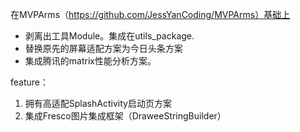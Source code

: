
在MVPArms（https://github.com/JessYanCoding/MVPArms）基础上
- 剥离出工具Module。集成在utils_package.
- 替换原先的屏幕适配方案为今日头条方案
- 集成腾讯的matrix性能分析方案。

feature：
1. 拥有高适配SplashActivity启动页方案
2. 集成Fresco图片集成框架（DraweeStringBuilder）




